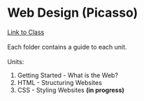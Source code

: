 # Web Design (Picasso)
[Link to Class](https://codehs.com/course/web_design_picasso/overview)  
&nbsp;  
Each folder contains a guide to each unit.  
&nbsp;  
Units:
1. Getting Started - What is the Web?
2. HTML - Structuring Websites
3. CSS - Styling Websites **(in progress)**
